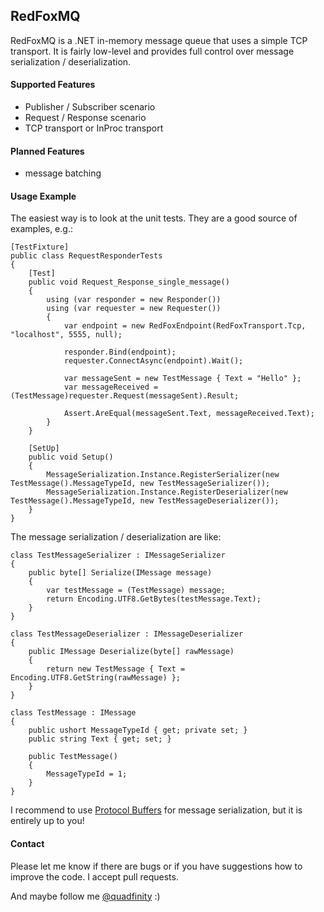 ## RedFoxMQ

RedFoxMQ is a .NET in-memory message queue that uses a simple TCP transport. It is fairly low-level and
provides full control over message serialization / deserialization.

#### Supported Features

- Publisher / Subscriber scenario
- Request / Response scenario
- TCP transport or InProc transport

#### Planned Features

- message batching

#### Usage Example

The easiest way is to look at the unit tests. They are a good source of examples, e.g.:

    [TestFixture]
    public class RequestResponderTests
    {
        [Test]
        public void Request_Response_single_message()
        {
            using (var responder = new Responder())
            using (var requester = new Requester())
            {
                var endpoint = new RedFoxEndpoint(RedFoxTransport.Tcp, "localhost", 5555, null);

                responder.Bind(endpoint);
                requester.ConnectAsync(endpoint).Wait();

                var messageSent = new TestMessage { Text = "Hello" };
                var messageReceived = (TestMessage)requester.Request(messageSent).Result;

                Assert.AreEqual(messageSent.Text, messageReceived.Text);
            }
        }

        [SetUp]
        public void Setup()
        {
            MessageSerialization.Instance.RegisterSerializer(new TestMessage().MessageTypeId, new TestMessageSerializer());
            MessageSerialization.Instance.RegisterDeserializer(new TestMessage().MessageTypeId, new TestMessageDeserializer());
        }
    }

The message serialization / deserialization are like:

    class TestMessageSerializer : IMessageSerializer
    {
        public byte[] Serialize(IMessage message)
        {
            var testMessage = (TestMessage) message;
            return Encoding.UTF8.GetBytes(testMessage.Text);
        }
    }

    class TestMessageDeserializer : IMessageDeserializer
    {
        public IMessage Deserialize(byte[] rawMessage)
        {
            return new TestMessage { Text = Encoding.UTF8.GetString(rawMessage) };
        }
    }

    class TestMessage : IMessage
    {
        public ushort MessageTypeId { get; private set; }
        public string Text { get; set; }

        public TestMessage()
        {
            MessageTypeId = 1;
        }
    }	

I recommend to use [Protocol Buffers](https://code.google.com/p/protobuf-net/)
for message serialization, but it is entirely up to you!
	
#### Contact

Please let me know if there are bugs or if you have suggestions how to improve the code.
I accept pull requests.

And maybe follow me [@quadfinity](https://twitter.com/quadfinity) :)
